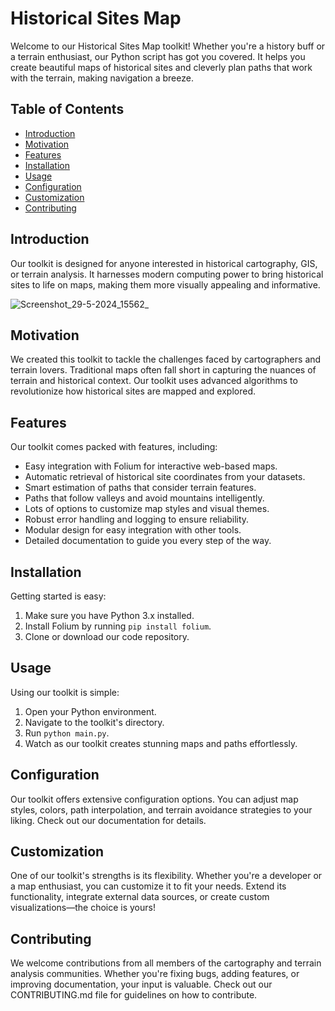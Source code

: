 # Historical Sites Map

Welcome to our Historical Sites Map toolkit! Whether you're a history buff or a terrain enthusiast, our Python script has got you covered. It helps you create beautiful maps of historical sites and cleverly plan paths that work with the terrain, making navigation a breeze.

## Table of Contents

- [Introduction](#introduction)
- [Motivation](#motivation)
- [Features](#features)
- [Installation](#installation)
- [Usage](#usage)
- [Configuration](#configuration)
- [Customization](#customization)
- [Contributing](#contributing)

## Introduction

Our toolkit is designed for anyone interested in historical cartography, GIS, or terrain analysis. It harnesses modern computing power to bring historical sites to life on maps, making them more visually appealing and informative.

![Screenshot_29-5-2024_15562_](https://github.com/Rishit-katiyar/HistoricalSitesMap/assets/167756997/fbf5377b-b100-4ac7-b413-057577215cf6)

## Motivation

We created this toolkit to tackle the challenges faced by cartographers and terrain lovers. Traditional maps often fall short in capturing the nuances of terrain and historical context. Our toolkit uses advanced algorithms to revolutionize how historical sites are mapped and explored.

## Features

Our toolkit comes packed with features, including:

- Easy integration with Folium for interactive web-based maps.
- Automatic retrieval of historical site coordinates from your datasets.
- Smart estimation of paths that consider terrain features.
- Paths that follow valleys and avoid mountains intelligently.
- Lots of options to customize map styles and visual themes.
- Robust error handling and logging to ensure reliability.
- Modular design for easy integration with other tools.
- Detailed documentation to guide you every step of the way.

## Installation

Getting started is easy:

1. Make sure you have Python 3.x installed.
2. Install Folium by running `pip install folium`.
3. Clone or download our code repository.

## Usage

Using our toolkit is simple:

1. Open your Python environment.
2. Navigate to the toolkit's directory.
3. Run `python main.py`.
4. Watch as our toolkit creates stunning maps and paths effortlessly.

## Configuration

Our toolkit offers extensive configuration options. You can adjust map styles, colors, path interpolation, and terrain avoidance strategies to your liking. Check out our documentation for details.

## Customization

One of our toolkit's strengths is its flexibility. Whether you're a developer or a map enthusiast, you can customize it to fit your needs. Extend its functionality, integrate external data sources, or create custom visualizations—the choice is yours!

## Contributing

We welcome contributions from all members of the cartography and terrain analysis communities. Whether you're fixing bugs, adding features, or improving documentation, your input is valuable. Check out our CONTRIBUTING.md file for guidelines on how to contribute.
